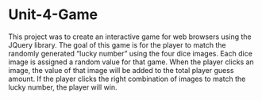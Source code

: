 # Unit-4-Game
This project was to create an interactive game for web browsers using the JQuery library.  The goal of this game is for the player to match the randomly generated “lucky number” using the four dice images.  Each dice image is assigned a random value for that game.  When the player clicks an image, the value of that image will be added to the total player guess amount.  If the player clicks the right combination of images to match the lucky number, the player will win. 
